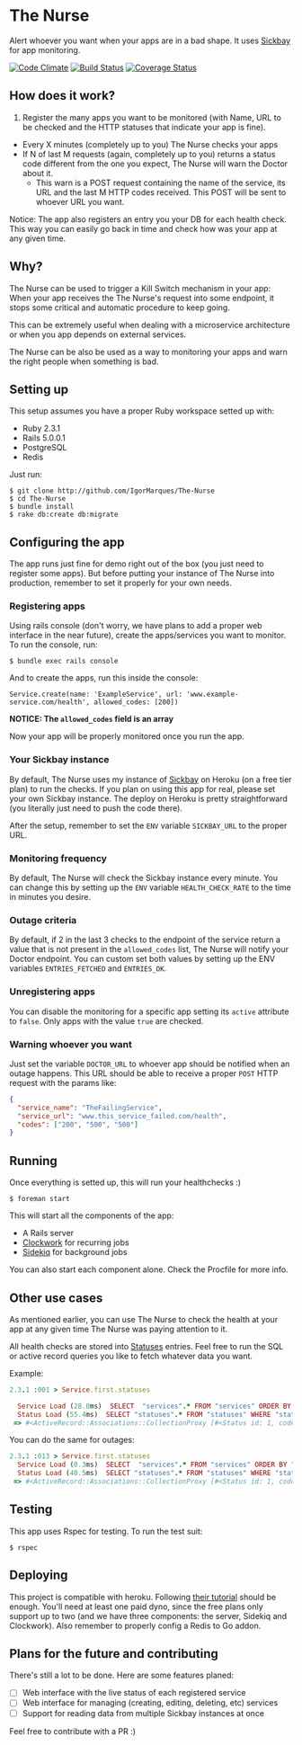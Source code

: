 # The Nurse

Alert whoever you want when your apps are in a bad shape. It uses [Sickbay](https://github.com/IgorMarques/sickbay) for app monitoring.

[![Code Climate](https://codeclimate.com/github/IgorMarques/The-Nurse/badges/gpa.svg)](https://codeclimate.com/github/IgorMarques/The-Nurse)
[![Build Status](https://travis-ci.org/IgorMarques/The-Nurse.svg?branch=master)](https://travis-ci.org/IgorMarques/The-Nurse)
[![Coverage Status](https://coveralls.io/repos/github/IgorMarques/The-Nurse/badge.svg?branch=master)](https://coveralls.io/github/IgorMarques/The-Nurse?branch=master)

## How does it work?

1. Register the many apps you want to be monitored (with Name, URL to be checked and the HTTP statuses that indicate your app is fine).
- Every X minutes (completely up to you) The Nurse checks your apps
- If N of last M requests (again, completely up to you) returns a status code different from the one you expect, The Nurse will warn the Doctor about it.
  - This warn is a POST request containing the name of the service, its URL and the last M HTTP codes received. This POST will be sent to whoever URL you want.

Notice: The app also registers an entry you your DB for each health check. This way you can easily go back in time and check how was your app at any given time.

## Why?

The Nurse can be used to trigger a Kill Switch mechanism in your app: When your app receives the The Nurse's request into some endpoint, it stops some critical and automatic procedure to keep going.

This can be extremely useful when dealing with a microservice architecture or when you app depends on external services.

The Nurse can be also be used as a way to monitoring your apps and warn the right people when something is bad.

## Setting up

This setup assumes you have a proper Ruby workspace setted up with:

- Ruby 2.3.1
- Rails 5.0.0.1
- PostgreSQL
- Redis

Just run:

```
$ git clone http://github.com/IgorMarques/The-Nurse
$ cd The-Nurse
$ bundle install
$ rake db:create db:migrate
```

## Configuring the app

The app runs just fine for demo right out of the box (you just need to register some apps). But before putting your instance of The Nurse into production, remember to set it properly for your own needs.

### Registering apps

Using rails console (don't worry, we have plans to add a proper web interface in the near future), create the apps/services you want to monitor. To run the console, run:

```shell
$ bundle exec rails console
```

And to create the apps, run this inside the console:

```
Service.create(name: 'ExampleService', url: 'www.example-service.com/health', allowed_codes: [200])
```

**NOTICE: The `allowed_codes` field is an array**

Now your app will be properly monitored once you run the app.

### Your Sickbay instance

By default, The Nurse uses my instance of [Sickbay](https://github.com/IgorMarques/sickbay) on Heroku (on a free tier plan) to run the checks. If you plan on using this app for real, please set your own Sickbay instance. The deploy on Heroku is pretty straightforward (you literally just need to push the code there).

After the setup, remember to set the `ENV` variable `SICKBAY_URL` to the proper URL.

### Monitoring frequency

By default, The Nurse will check the Sickbay instance every minute. You can change this by setting up the `ENV` variable `HEALTH_CHECK_RATE` to the time in minutes you desire.

### Outage criteria

By default, if 2 in the last 3 checks to the endpoint of the service return a value that is not present in the `allowed_codes` list, The Nurse will notify your Doctor endpoint. You can custom set both values by setting up the ENV variables `ENTRIES_FETCHED` and `ENTRIES_OK`.

### Unregistering apps

You can disable the monitoring for a specific app setting its `active` attribute to `false`. Only apps with the value `true` are checked.

### Warning whoever you want

Just set the variable `DOCTOR_URL` to whoever app should be notified when an outage happens. This URL should be able to receive a proper `POST` HTTP request with the params like:

```json
{
  "service_name": "TheFailingService",
  "service_url": "www.this_service_failed.com/health",
  "codes": ["200", "500", "500"]
}
```

## Running

Once everything is setted up, this will run your healthchecks :)

```shell
$ foreman start
```

This will start all the components of the app:
- A Rails server
- [Clockwork](https://github.com/Rykian/clockwork) for recurring jobs
- [Sidekiq](https://github.com/mperham/sidekiq) for background jobs

You can also start each component alone. Check the Procfile for more info.

## Other use cases

As mentioned earlier, you can use The Nurse to check the health at your app at any given time The Nurse was paying attention to it.

All health checks are stored into [Statuses](https://github.com/IgorMarques/The-Nurse/blob/master/app/models/status.rb) entries. Feel free to run the SQL or active record queries you like to fetch whatever data you want.

Example:

```ruby
2.3.1 :001 > Service.first.statuses

  Service Load (28.0ms)  SELECT  "services".* FROM "services" ORDER BY "services"."id" ASC LIMIT $1  [["LIMIT", 1]]
  Status Load (55.4ms)  SELECT "statuses".* FROM "statuses" WHERE "statuses"."service_id" = $1  [["service_id", 1]]
 => #<ActiveRecord::Associations::CollectionProxy [#<Status id: 1, code: 200, service_id: 1, created_at: "2016-11-29 19:25:31", updated_at: "2016-11-29 19:25:31">, #<Status id: 3, code: 200, service_id: 1, created_at: "2016-11-30 17:04:08", updated_at: "2016-11-30 17:04:08">, #<Status id: 6, code: 200, service_id: 1, created_at: "2016-11-30 17:04:59", updated_at: "2016-11-30 17:04:59">, #<Status id: 9, code: 200, service_id: 1, created_at: "2016-11-30 17:05:58", updated_at: "2016-11-30 17:05:58">, #<Status id: 12, code: 200, service_id: 1, created_at: "2016-11-30 17:06:59", updated_at: "2016-11-30 17:06:59">]>
```

You can do the same for outages:

```ruby
2.3.1 :013 > Service.first.statuses
  Service Load (0.3ms)  SELECT  "services".* FROM "services" ORDER BY "services"."id" ASC LIMIT $1  [["LIMIT", 1]]
  Status Load (40.5ms)  SELECT "statuses".* FROM "statuses" WHERE "statuses"."service_id" = $1  [["service_id", 1]]
 => #<ActiveRecord::Associations::CollectionProxy [#<Status id: 1, code: 200, service_id: 1, created_at: "2016-11-29 19:25:31", updated_at: "2016-11-29 19:25:31">, #<Status id: 3, code: 200, service_id: 1, created_at: "2016-11-30 17:04:08", updated_at: "2016-11-30 17:04:08">, #<Status id: 6, code: 200, service_id: 1, created_at: "2016-11-30 17:04:59", updated_at: "2016-11-30 17:04:59">, #<Status id: 9, code: 200, service_id: 1, created_at: "2016-11-30 17:05:58", updated_at: "2016-11-30 17:05:58">, #<Status id: 12, code: 200, service_id: 1, created_at: "2016-11-30 17:06:59", updated_at: "2016-11-30 17:06:59">]>
 ```

## Testing

This app uses Rspec for testing. To run the test suit:

```shell
$ rspec
```

## Deploying

This project is compatible with heroku. Following [their tutorial](https://devcenter.heroku.com/articles/getting-started-with-ruby#introduction) should be enough. You'll need at least one paid dyno, since the free plans only support up to two (and we have three components: the server, Sidekiq and Clockwork). Also remember to properly config a Redis to Go addon.

## Plans for the future and contributing

There's still a lot to be done. Here are some features planed:

- [ ] Web interface with the live status of each registered service
- [ ] Web interface for managing (creating, editing, deleting, etc) services
- [ ] Support for reading data from multiple Sickbay instances at once

Feel free to contribute with a PR :)
